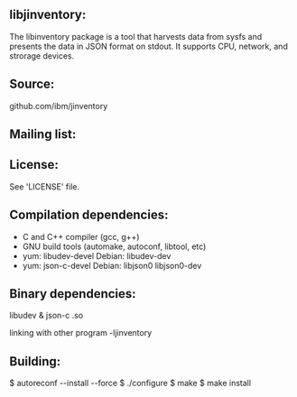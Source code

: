 libjinventory:
-------
The libinventory package is a tool that harvests data from sysfs and presents the data
in JSON format on stdout. 
It supports CPU, network, and strorage devices.

Source:
-------
github.com/ibm/jinventory

Mailing list:
-------------

License:
--------
See 'LICENSE' file.

Compilation dependencies:
-------------------------
- C and C++ compiler (gcc, g++)
- GNU build tools (automake, autoconf, libtool, etc)
- yum: libudev-devel  Debian: libudev-dev
- yum: json-c-devel   Debian: libjson0 libjson0-dev

Binary dependencies:
-------------
  libudev & json-c .so 

  linking with other program -ljinventory

Building:
---------
$ autoreconf --install --force
$ ./configure
$ make
$ make install


